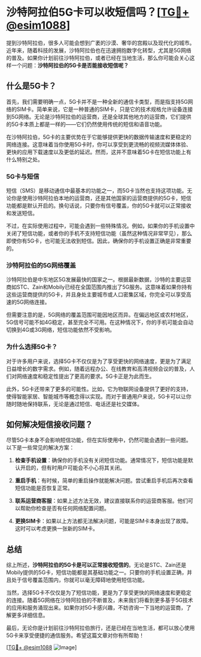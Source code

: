 # 沙特阿拉伯5G卡可以收短信吗？[[TG💪+ @esim1088](https://t.me/s/esim1088)]

提到沙特阿拉伯，很多人可能会想到广袤的沙漠、奢华的宫殿以及现代化的城市。近年来，随着科技的发展，沙特阿拉伯也在迅速拥抱数字化转型，尤其是5G网络的普及。如果你计划前往沙特阿拉伯，或者已经在当地生活，那么你可能会关心这样一个问题：**沙特阿拉伯的5G卡是否能接收短信呢？**

## 什么是5G卡？

首先，我们需要明确一点，5G卡并不是一种全新的通信卡类型，而是指支持5G网络的SIM卡。简单来说，它是一种普通的SIM卡，只是它的技术规格允许设备连接到5G网络。无论是沙特阿拉伯的运营商，还是全球其他地方的运营商，它们提供的5G卡本质上都是一样的——它们仍然使用传统的短信和语音功能。

在沙特阿拉伯，5G卡的主要优势在于它能够提供更快的数据传输速度和更稳定的网络连接。这意味着当你使用5G卡时，你可以享受到更流畅的视频流媒体体验、更快的应用下载速度以及更低的延迟。然而，这并不意味着5G卡在短信功能上有什么特别之处。

### 5G卡与短信

短信（SMS）是移动通信中最基本的功能之一，而5G卡当然也支持这项功能。无论你是使用沙特阿拉伯本地的运营商，还是其他国家的运营商提供的5G卡，短信功能都是默认开启的。换句话说，只要你有信号覆盖，你的5G卡就可以正常接收和发送短信。

不过，在实际使用过程中，可能会遇到一些特殊情况。例如，如果你的手机设置中关闭了短信功能，或者你的手机不支持短信功能（虽然这种情况非常罕见），那么即使你有5G卡，也可能无法收到短信。因此，确保你的手机设置正确是非常重要的。

### 沙特阿拉伯的5G网络覆盖

沙特阿拉伯是中东地区5G发展最快的国家之一。根据最新数据，沙特的主要运营商如STC、Zain和Mobily已经在全国范围内推出了5G服务。这意味着如果你持有这些运营商提供的5G卡，并且身处主要城市或人口密集区域，你完全可以享受高速的5G网络连接。

但需要注意的是，5G网络的覆盖范围可能因地区而异。在偏远地区或农村地区，5G信号可能不如4G稳定，甚至完全不可用。在这种情况下，你的手机可能会自动切换到4G或3G网络，短信功能依然不受影响。

### 为什么选择5G卡？

对于许多用户来说，选择5G卡不仅仅是为了享受更快的网络速度，更是为了满足日益增长的数字需求。例如，随着远程办公、在线教育和高清视频会议的普及，人们对网络速度和稳定性提出了更高的要求。5G卡正是为此而生。

此外，5G卡还带来了更多的可能性。比如，它为物联网设备提供了更好的支持，使得智能家居、智能城市等概念得以实现。而对于普通用户来说，5G卡可以让你随时随地保持联系，无论是通过短信、电话还是社交媒体。

## 如何解决短信接收问题？

尽管5G卡本身不会影响短信功能，但在实际使用中，仍然可能会遇到一些问题。以下是一些常见的解决方案：

1. **检查手机设置**：确保你的手机没有关闭短信功能。通常情况下，短信功能是默认开启的，但有时用户可能会不小心将其关闭。
   
2. **重启手机**：有时候，简单的重启操作就能解决问题。尝试重启手机后再次查看短信功能是否恢复正常。

3. **联系运营商客服**：如果上述方法无效，建议直接联系你的运营商客服。他们可以帮助你检查是否有任何网络配置问题。

4. **更换SIM卡**：如果以上方法都无法解决问题，可能是SIM卡本身出现了故障。这时可以考虑更换一张新的SIM卡。

## 总结

综上所述，**沙特阿拉伯的5G卡是可以正常接收短信的**。无论是STC、Zain还是Mobily提供的5G卡，短信功能都是其基础功能之一。只要你的手机设置正确，并且处于信号覆盖范围内，你就可以毫无障碍地使用短信功能。

当然，选择5G卡不仅仅是为了短信功能，更是为了享受更快的网络速度和更稳定的连接。随着5G网络在沙特阿拉伯的不断普及，未来我们将看到更多基于5G技术的应用和服务涌现出来。如果你对5G卡感兴趣，不妨咨询一下当地的运营商，了解更多详细信息。

最后，无论你是计划前往沙特阿拉伯旅行，还是已经在当地生活，都可以放心使用5G卡来享受便捷的通信服务。希望这篇文章对你有所帮助！

[[TG💪+ @esim1088](https://t.me/s/esim1088) ![Image](https://i.postimg.cc/4NQfJmqS/Snipaste-2025-05-13-00-14-12.png)]